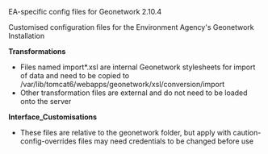 EA-specific config files for Geonetwork 2.10.4

Customised configuration files for the Environment Agency's Geonetwork Installation

**Transformations**

 * Files named import*.xsl are internal Geonetwork stylesheets for import of data and need to be copied to /var/lib/tomcat6/webapps/geonetwork/xsl/conversion/import
 * Other transformation files are external and do not need to be loaded onto the server

**Interface_Customisations**

 * These files are relative to the geonetwork folder, but apply with caution- config-overrides files may need credentials to be changed before use
